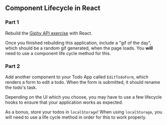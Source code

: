 ## Component Lifecycle in React

### Part 1

Rebuild the [Giphy API exercise](https://www.rithmschool.com/courses/intermediate-javascript-part-2/ajax-exercises) with React.

Once you finished rebuilding this application, include a "gif of the day", which should be a random gif generated, when the page loads. You **will** need to use a component life cycle method for this.

### Part 2

Add another component to your Todo App called `EditTodoForm`, which renders a form to edit a todo. When the form is submitted, it should rename the todo's task.

Depending on the UI which you choose, you may have to use a few lifecycle hooks to ensure that your application works as expected.

As a bonus, store your todos in `localStorage`! When using `localStorage`, you will need to use a life cycle method in order for this to work properly.
